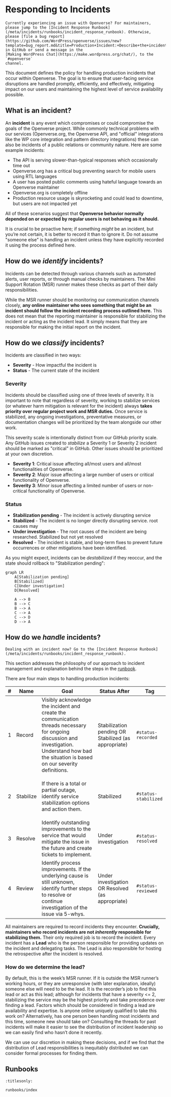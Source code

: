 # Responding to Incidents

```{note}
Currently experiencing an issue with Openverse? For maintainers, please jump to the [Incident Response Runbook](/meta/incidents/runbooks/incident_response_runbook). Otherwise,
please [file a bug report](https://github.com/WordPress/openverse/issues/new?template=bug_report.md&title=Production+Incident:+Describe+the+incident) in GitHub or send a message in the
[Making WordPress Chat](https://make.wordpress.org/chat/), to the `#openverse`
channel.
```

This document defines the policy for handling production incidents that occur
within Openverse. The goal is to ensure that user-facing service disruptions are
handled promptly, efficiently, and effectively, mitigating impact on our users
and maintaining the highest level of service availability possible.

## What is an incident?

An **incident** is any event which compromises or could compromise the goals of
the Openverse project. While commonly technical problems with our services
(Openverse.org, the Openverse API, and "official" integrations like the WP core
integration and pattern directory integrations) these can also be incidents of a
public relations or community nature. Here are some example incidents:

- The API is serving slower-than-typical responses which occasionally time out
- Openverse.org has a critical bug preventing search for mobile users using RTL
  languages
- A user has posted public comments using hateful language towards an Openverse
  maintainer
- Openverse.org is completely offline
- Production resource usage is skyrocketing and could lead to downtime, but
  users are not impacted yet

All of these scenarios suggest that **Openverse behavior normally depended on or
expected by regular users is not behaving as it should.**

It is crucial to be proactive here; if something _might_ be an incident, but
you’re not certain, it is better to record it than to ignore it. Do not assume
"someone else" is handling an incident unless they have explicitly recorded it
using the process defined here.

## How do we _identify_ incidents?

Incidents can be detected through various channels such as automated alerts,
user reports, or through manual checks by maintainers. The Mini Support Rotation
(MSR) runner makes these checks as part of their daily responsibilities.

While the MSR runner should be monitoring our communication channels closely,
**any online maintainer who sees something that might be an incident should
follow the incident recording process outlined here.** This does not mean that
the reporting maintainer is responsible for stabilizing the incident or acting
as the incident lead. It simply means that they are responsible for making the
initial report on the incident.

## How do we _classify_ incidents?

Incidents are classified in two ways:

- **Severity** - How impactful the incident is
- **Status** - The current state of the incident

### Severity

Incidents should be classified using one of three levels of severity. It is
important to note that regardless of severity, working to stabilize services (or
whatever harm mitigation is relevant for the incident) always **takes priority
over regular project work and MSR duties.** Once service is stabilized, any
ongoing investigations, preventative measures, or documentation changes will be
prioritized by the team alongside our other work.

This severity scale is intentionally distinct from our GitHub priority scale.
Any GitHub issues created to _stabilize_ a Severity 1 or Severity 2 incident
should be marked as "critical" in GitHub. Other issues should be prioritized at
your own discretion.

- **Severity 1**: Critical issue affecting all/most users and all/most
  functionalities of Openverse.
- **Severity 2**: Major issue affecting a large number of users or critical
  functionality of Openverse.
- **Severity 3**: Minor issue affecting a limited number of users or
  non-critical functionality of Openverse.

### Status

- **Stabilization pending** - The incident is actively disrupting service
- **Stabilized** - The incident is no longer directly disrupting service. root
  causes may
- **Under investigation** - The root causes of the incident are being
  researched. Stabilized but not yet resolved
- **Resolved** - The incident is stable, and long-term fixes to prevent future
  occurrences or other mitigations have been identified.

As you might expect, incidents can be _destabilized_ if they reoccur, and the
state should rollback to "Stabilization pending":

```{mermaid}
graph LR
    A[Stabilization pending]
    B[Stabilized]
    C[Under investigation]
    D[Resolved]

    A --> B
    B --> C
    B --> A
    C --> A
    C --> D
    D --> A
```

## How do we _handle_ incidents?

```{warning}
Dealing with an incident now? Go to the [Incident Response Runbook](/meta/incidents/runbooks/incident_response_runbook).
```

This section addresses the philosophy of our approach to incident management and
explanation behind the steps in the
[runbook](/meta/incidents/runbooks/incident_response_runbook).

There are four main steps to handling production incidents:

<!-- prettier-ignore -->
| # | Name      | Goal                                                                                                                                                                                             | Status After                                         | Tag                  |
|---|-----------|--------------------------------------------------------------------------------------------------------------------------------------------------------------------------------------------------|------------------------------------------------------|----------------------|
| 1 | Record    | Visibly acknowledge the incident and create the communication threads necessary for ongoing discussion and investigation. Understand how bad the situation is based on our severity definitions. | Stabilization pending OR Stabilized (as appropriate) | `#status-recorded`   |
| 2 | Stabilize | <p>If there is a total or partial outage, identify service stabilization options and action them.                                                                                                | Stabilized                                           | `#status-stabilized` |
| 3 | Resolve   | Identify outstanding improvements to the service that would mitigate the issue in the future and create tickets to implement.                                                                    | Under investigation                                  | `#status-resolved`   |
| 4 | Review    | Identify process improvements. If the underlying cause is still unknown, identify further steps to resolve or continue investigation of the issue via 5-whys.                                    | Under investigation OR Resolved (as appropriate)     | `#status-reviewed`   |

All maintainers are required to record incidents they encounter. **Crucially,
maintainers who record incidents are not _inherently_ responsible for
stabilizing them.** Their only required job is to record the incident. Every
incident has a **Lead** who is the person responsible for providing updates on
the incident and delegating tasks. The Lead is also responsible for hosting the
retrospective after the incident is resolved.

### How do we determine the lead?

By default, this is the week’s MSR runner. If it is outside the MSR runner’s
working hours, or they are unresponsive (with later explanation, ideally)
someone else will need to be the lead. It is the recorder’s job to find this
lead or act as this lead; although for incidents that have a severity <= 2,
stabilizing the service may be the highest priority and take precedence over
finding a lead. Factors which should be considered in finding a lead are
availability and expertise. Is anyone online uniquely qualified to take this
work on? Alternatively, has one person been handling most incidents and this
time, someone new should take on? Consulting the threads for past incidents will
make it easier to see the distribution of incident leadership so we can easily
find who hasn’t done it recently.

We can use our discretion in making these decisions, and if we find that the
distribution of Lead responsibilities is inequitably distributed we can consider
formal processes for finding them.

## Runbooks

```{toctree}
:titlesonly:

runbooks/index
```
